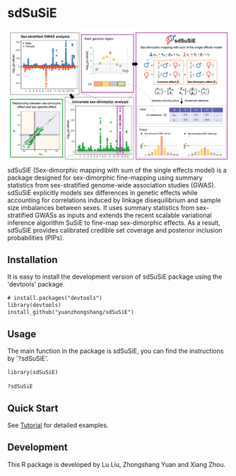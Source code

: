 # sdSuSiE
![sdSuSiE\_pipeline](sdSuSiE.png)
sdSuSiE (Sex-dimorphic mapping with sum of the single effects model) is a package designed for sex-dimorphic fine-mapping using summary statistics from sex-stratified genome-wide association studies (GWAS). sdSuSiE explicitly models sex differences in genetic effects while accounting for correlations induced by linkage disequilibrium and sample size imbalances between sexes. It uses summary statistics from sex-stratified GWASs as inputs and extends the recent scalable variational inference algorithm SuSiE to fine-map sex-dimorphic effects. As a result, sdSuSiE provides calibrated credible set coverage and posterior inclusion probabilities (PIPs). 

## Installation
It is easy to install the development version of sdSuSiE package using the 'devtools' package. 

```
# install.packages("devtools")
library(devtools)
install_github("yuanzhongshang/sdSuSiE")
```

## Usage
The main function in the package is sdSuSiE, you can find the instructions by '?sdSuSiE'.
```
library(sdSuSiE)

?sdSuSiE
```

## Quick Start

See [Tutorial](https://yuanzhongshang.github.io/sdSuSiE/) for detailed examples.            

## Development
This R package is developed by Lu Liu, Zhongshang Yuan and Xiang Zhou.
